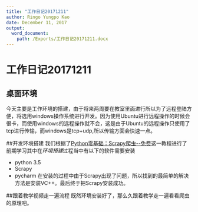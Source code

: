 ```yaml
---
title: "工作日记20171211"
author: Ringo Yungpo Kao
date: December 11, 2017
output:
  word_document:
    path: /Exports/工作日记20171211.docx
---
```

# 工作日记20171211


## 桌面环境
今天主要是工作环境的搭建，由于将来两周要在教室里面进行所以为了远程登陆方便，将选用windows操作系统进行开发。因为使用Ubuntu进行远程操作的时候会很卡，而使用windows的远程操作就不会，这是由于Ubuntu的远程操作只使用了tcp进行传输，而windows是tcp+udp,所以传输方面会快速一点。


##开发环境搭建
我们根据了[Python零基础：Scrapy爬虫--免费](http://study.163.com/course/courseMain.htm?courseId=1003666043)这一教程进行了前期学习其中在*环境搭建*过程当中有以下的软件需要安装
- python 3.5
- Scrapy
- pycharm
在安装的过程中由于Scrapy出现了问题，所以找到的最简单的解决方法是安装VC++。最后终于把Scrapy安装成功。


##跟着教学视频走一遍流程
既然环境安装好了，那么久跟着教学走一遍看看爬虫的原理吧。